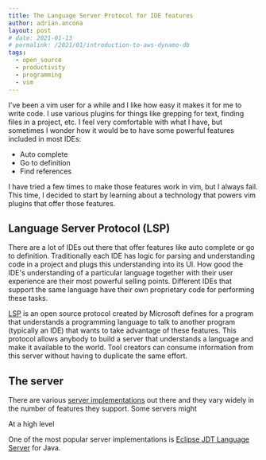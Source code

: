 ```yaml
---
title: The Language Server Protocol for IDE features
author: adrian.ancona
layout: post
# date: 2021-01-13
# permalink: /2021/01/introduction-to-aws-dynamo-db
tags:
  - open_source
  - productivity
  - programming
  - vim
---
```


I've been a vim user for a while and I like how easy it makes it for me to write code. I use various plugins for things like grepping for text, finding files in a project, etc. I feel very comfortable with what I have, but sometimes I wonder how it would be to have some powerful features included in most IDEs:

- Auto complete
- Go to definition
- Find references

I have tried a few times to make those features work in vim, but I always fail. This time, I decided to start by learning about a technology that powers vim plugins that offer those features.

## Language Server Protocol (LSP)

There are a lot of IDEs out there that offer features like auto complete or go to definition. Traditionally each IDE has logic for parsing and understanding code in a project and plugs this understanding into its UI. How good the IDE's understanding of a particular language together with their user experience are their most powerful selling points. Different IDEs that support the same language have their own proprietary code for performing these tasks.

[LSP](https://microsoft.github.io/language-server-protocol/) is an open source protocol created by Microsoft defines for a program that understands a programming language to talk to another program (typically an IDE) that wants to take advantage of these features. This protocol allows anybody to build a server that understands a language and make it available to the world. Tool creators can consume information from this server without having to duplicate the same effort.

## The server

There are various [server implementations](https://microsoft.github.io/language-server-protocol/implementors/servers/) out there and they vary widely in the number of features they support. Some servers might 

At a high level

One of the most popular server implementations is [Eclipse JDT Language Server](https://github.com/eclipse/eclipse.jdt.ls/) for Java.

